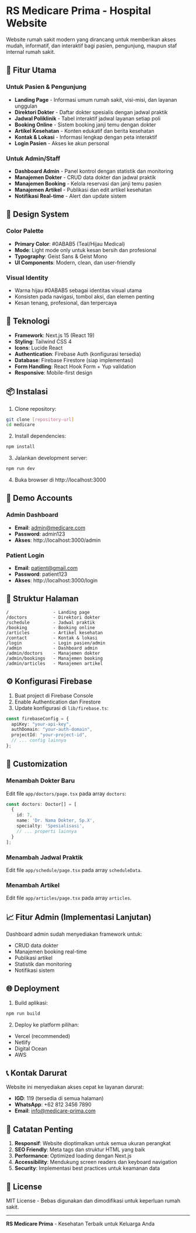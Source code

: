 # RS Medicare Prima - Hospital Website

Website rumah sakit modern yang dirancang untuk memberikan akses mudah, informatif, dan interaktif bagi pasien, pengunjung, maupun staf internal rumah sakit.

## 🏥 Fitur Utama

### Untuk Pasien & Pengunjung
- **Landing Page** - Informasi umum rumah sakit, visi-misi, dan layanan unggulan
- **Direktori Dokter** - Daftar dokter spesialis dengan jadwal praktik
- **Jadwal Poliklinik** - Tabel interaktif jadwal layanan setiap poli
- **Booking Online** - Sistem booking janji temu dengan dokter
- **Artikel Kesehatan** - Konten edukatif dan berita kesehatan
- **Kontak & Lokasi** - Informasi lengkap dengan peta interaktif
- **Login Pasien** - Akses ke akun personal

### Untuk Admin/Staff
- **Dashboard Admin** - Panel kontrol dengan statistik dan monitoring
- **Manajemen Dokter** - CRUD data dokter dan jadwal praktik
- **Manajemen Booking** - Kelola reservasi dan janji temu pasien
- **Manajemen Artikel** - Publikasi dan edit artikel kesehatan
- **Notifikasi Real-time** - Alert dan update sistem

## 🎨 Design System

### Color Palette
- **Primary Color**: #0ABAB5 (Teal/Hijau Medical)
- **Mode**: Light mode only untuk kesan bersih dan profesional
- **Typography**: Geist Sans & Geist Mono
- **UI Components**: Modern, clean, dan user-friendly

### Visual Identity
- Warna hijau #0ABAB5 sebagai identitas visual utama
- Konsisten pada navigasi, tombol aksi, dan elemen penting
- Kesan tenang, profesional, dan terpercaya

## 🚀 Teknologi

- **Framework**: Next.js 15 (React 19)
- **Styling**: Tailwind CSS 4
- **Icons**: Lucide React
- **Authentication**: Firebase Auth (konfigurasi tersedia)
- **Database**: Firebase Firestore (siap implementasi)
- **Form Handling**: React Hook Form + Yup validation
- **Responsive**: Mobile-first design

## 📦 Instalasi

1. Clone repository:
```bash
git clone [repository-url]
cd medicare
```

2. Install dependencies:
```bash
npm install
```

3. Jalankan development server:
```bash
npm run dev
```

4. Buka browser di http://localhost:3000

## 🔐 Demo Accounts

### Admin Dashboard
- **Email**: admin@medicare.com
- **Password**: admin123
- **Akses**: http://localhost:3000/admin

### Patient Login
- **Email**: patient@gmail.com
- **Password**: patient123
- **Akses**: http://localhost:3000/login

## 📱 Struktur Halaman

```
/                 - Landing page
/doctors          - Direktori dokter
/schedule         - Jadwal praktik
/booking          - Booking online
/articles         - Artikel kesehatan
/contact          - Kontak & lokasi
/login            - Login pasien/admin
/admin            - Dashboard admin
/admin/doctors    - Manajemen dokter
/admin/bookings   - Manajemen booking
/admin/articles   - Manajemen artikel
```

## ⚙️ Konfigurasi Firebase

1. Buat project di Firebase Console
2. Enable Authentication dan Firestore
3. Update konfigurasi di `lib/firebase.ts`:

```typescript
const firebaseConfig = {
  apiKey: "your-api-key",
  authDomain: "your-auth-domain",
  projectId: "your-project-id",
  // ... config lainnya
};
```

## 🔧 Customization

### Menambah Dokter Baru
Edit file `app/doctors/page.tsx` pada array `doctors`:

```typescript
const doctors: Doctor[] = [
  {
    id: 7,
    name: 'Dr. Nama Dokter, Sp.X',
    specialty: 'Spesialisasi',
    // ... properti lainnya
  }
];
```

### Menambah Jadwal Praktik
Edit file `app/schedule/page.tsx` pada array `scheduleData`.

### Menambah Artikel
Edit file `app/articles/page.tsx` pada array `articles`.

## 📈 Fitur Admin (Implementasi Lanjutan)

Dashboard admin sudah menyediakan framework untuk:
- CRUD data dokter
- Manajemen booking real-time
- Publikasi artikel
- Statistik dan monitoring
- Notifikasi sistem

## 🌐 Deployment

1. Build aplikasi:
```bash
npm run build
```

2. Deploy ke platform pilihan:
- Vercel (recommended)
- Netlify
- Digital Ocean
- AWS

## 📞 Kontak Darurat

Website ini menyediakan akses cepat ke layanan darurat:
- **IGD**: 119 (tersedia di semua halaman)
- **WhatsApp**: +62 812 3456 7890
- **Email**: info@medicare-prima.com

## 🚨 Catatan Penting

1. **Responsif**: Website dioptimalkan untuk semua ukuran perangkat
2. **SEO Friendly**: Meta tags dan struktur HTML yang baik
3. **Performance**: Optimized loading dengan Next.js
4. **Accessibility**: Mendukung screen readers dan keyboard navigation
5. **Security**: Implementasi best practices untuk keamanan data

## 📄 License

MIT License - Bebas digunakan dan dimodifikasi untuk keperluan rumah sakit.

---

**RS Medicare Prima** - Kesehatan Terbaik untuk Keluarga Anda
